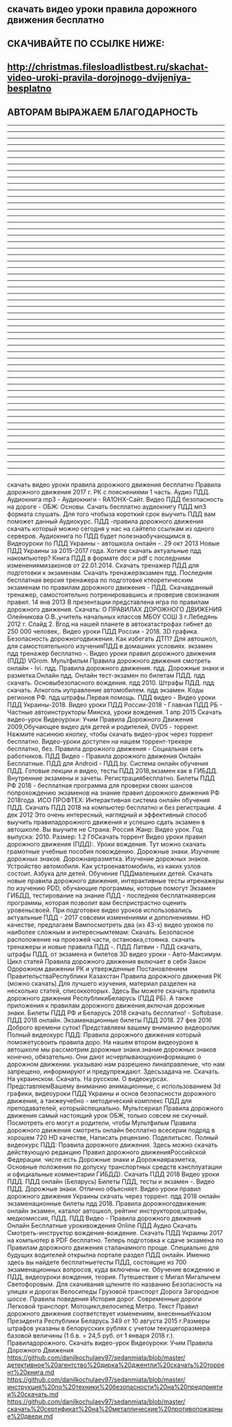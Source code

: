 скачать видео уроки правила дорожного движения бесплатно
--------------------------------------------------
СКАЧИВАЙТЕ ПО ССЫЛКЕ НИЖЕ:
--------------------------------------------------
http://christmas.filesloadlistbest.ru/skachat-video-uroki-pravila-dorojnogo-dvijeniya-besplatno
--------------------------------------------------
АВТОРАМ ВЫРАЖАЕМ БЛАГОДАРНОСТЬ
--------------------------------------------------
--------------------------------------------------
--------------------------------------------------
--------------------------------------------------
--------------------------------------------------
--------------------------------------------------
--------------------------------------------------
--------------------------------------------------
--------------------------------------------------
--------------------------------------------------
--------------------------------------------------
--------------------------------------------------
--------------------------------------------------
--------------------------------------------------
--------------------------------------------------
--------------------------------------------------
--------------------------------------------------
--------------------------------------------------
--------------------------------------------------
--------------------------------------------------
--------------------------------------------------
--------------------------------------------------
--------------------------------------------------
--------------------------------------------------
--------------------------------------------------
--------------------------------------------------
--------------------------------------------------
--------------------------------------------------
--------------------------------------------------
--------------------------------------------------
--------------------------------------------------
--------------------------------------------------
--------------------------------------------------
--------------------------------------------------
--------------------------------------------------
--------------------------------------------------
--------------------------------------------------
--------------------------------------------------
--------------------------------------------------
--------------------------------------------------
--------------------------------------------------
--------------------------------------------------
--------------------------------------------------
--------------------------------------------------
--------------------------------------------------
--------------------------------------------------
--------------------------------------------------
--------------------------------------------------
--------------------------------------------------
--------------------------------------------------
--------------------------------------------------
--------------------------------------------------
--------------------------------------------------
--------------------------------------------------
--------------------------------------------------
--------------------------------------------------
скачать видео уроки правила дорожного движения бесплатно Правила дорожного движения 2017 г. РК с пояснениями 1 часть. Аудио ПДД. Аудиокнига  mp3 - Аудиокниги - RA1OHX-Cайт. Видео ПДД безопасность на дороге - ОБЖ: Основы. Сачать бесплатно аудиокнигу ПДД мп3 формата слушать.  Для того чтобыза короткий срок выучить ПДД вам поможет данный Аудиокурс. ПДД -правила дорожного движения скачать который можно сегодня у нас на сайтепо ссылкам из одного серверов. Аудиокнига по ПДД будет полезнаобучающимся в. Видеоуроки по ПДД Украины - автошкола онлайн -. 29 окт 2013  Новые ПДД Украины за 2015-2017 года. Хотите скачать актуальные пдд накомпьютер? Книга ПДД в формате doc и pdf с последними изменениямизаконов от 22.01.2014. Скачать тренажер ПДД для подготовки к экзаменам. Скачать тренажерэкзамен пдд. Последняя бесплатная версия тренажера по подготовке ктеоретическим экзаменам по правилам дорожного движения - ПДД. Скачавданный тренажер, самостоятельно потренировавшись и проверив своизнания правил. 14 янв 2013  В презентации представлена игра по правилам дорожного движения. Скачать:  О ПРАВИЛАХ ДОРОЖНОГО ДВИЖЕНИЯ Олейникова О.В.,учитель начальных классов МБОУ СОШ 3 г.Лебедянь 2012 г. Слайд 2. Вгод на нашей планете в автокатастрофах гибнет до 250 000 человек,. Видео уроки ПДД России - 2018. 3D графика. Безопасность дорожногодвижения. Как избегать ДТП? Для автошкол, для самостоятельного изученияПДД в домашних условиях. экзамен пдд тренажер бесплатно -. Видео уроки правил дорожного движения (ПДД)  VGrom. Мультфильм Правила дорожного движения смотреть онлайн  - Ivi. пдд. Правила дорожного движения. пдд. Дорожные знаки и разметка.Онлайн пдд. Онлайн тест-экзамен по билетам ПДД. пдд скачать. Основыбезопасного вождения. пдд 2010. Штрафы ПДД. пдд скачать. Алкоголь иуправление автомобилем. пдд экзамен. Коды регионов РФ. пдд штрафы.Первая помощь. ПДД видео - Видео уроки ПДД Украины-2018. Видео уроки ПДД России-2018 - Главная
ПДД РБ - Частные автоинструкторы Минска, уроки вождения. 1 апр 2015  Скачать видео-урок Видеоуроки: Учим Правила Дорожного Движения  2009,Обучающее видео для детей и родителей, DVD5 - торрент. Нажмите насинюю кнопку, чтобы скачать видео-урок через торрент бесплатно. Видео-уроки доступен на нашем торрент-трекере бесплатно, без. Правила дорожного движения - Социальная сеть работников. ПДД Видео - Правила дорожного движения Онлайн Бесплатные. ПДД для Android - ПДД.by. Система онлайн обучения ПДД. Готовые лекции и видео, тесты ПДД 2018,экзамен как в ГИБДД. Внутренние экзамены и зачеты. Регистрациябесплатно. Билеты ПДД РФ 2018 - бесплатная программа для проверки своих шансов попрохождению экзаменов на знание правил дорожного движения РФ 2018года. ИСО ПРОФТЕХ: Интерактивная система онлайн обучения ПДД. Скачать ПДД 2018 на компьютер бесплатно и без регистрации. 4 дек 2012  Это очень интересный, наглядный и эффективный способ выучить правиладорожного движения и успешно сдать экзамен в автошколе. Вы выучите не Страна: Россия Жанр: Видео урок. Год выпуска: 2010. Размер: 1.2 ГбСкачать торрент Видео уроки правил дорожного движения (ПДД):. Уроки вождения. Тут можно скачать грамотные учебные пособия повождению. Дорожные знаки. Изучение дорожных знаков. Дорожнаяразметка. Изучение дорожных знаков. Устройство автомобиля. Как устроенавтомобиль, из каких узлов состоит. Азбука для детей. Обучение ПДДмаленьких детей. Скачать новые правила дорожного движения, интерактивные тесты итренажеры по изучению PDD, обучающие программы, которые помогут Экзамен ГИБДД, тестирование на знание ПДД - последняя бесплатнаяверсия программы, которая позволит вам беспристрастно оценить уровеньсвоей. При подготовке видео уроков использовались актуальные ПДД - 2017 совсеми изменениями и дополнениями.  HD качестве, предлагаем Вампосмотреть два (из 43-х) видео уроков по наиболее сложным и интереснымтемам:  Скачать. Безопасное расположение на проезжей части, остановка,стоянка. скачать тренажеры и новые правила ПДД -. ПДД Латвии - ПДД скачать, штрафы ПДД, от экзамена и билетов
3D видео уроки - Авто-Максимум. Цикл статей Правила дорожного движения включает в себя Закон Одорожном движении РК и утвержденные Постановлением ПравительстваРеспублики Казахстан Правила дорожного движения РК (можно скачать).Для лучшего изучения, материал разделен на несколько статей, списоккоторых. Здесь Вы можете скачать правила дорожного движения РеспубликиБеларусь (ПДД РБ). А также приложения к правилам дорожного движения,включая дорожные знаки. Билеты ПДД РФ и Беларусь 2018 скачать бесплатно! - Softobase. ПДД 2018 онлайн. Экзаменационные билеты ПДД 2018. 27 фев 2016  Доброго времени суток! Представляем вашему вниманию видеоролик Полный видеокурс ПДД: Правила дорожного движения который поможетусвоить правила доро. На нашем втором видеоуроке в автошколе мы рассмотрим дорожные знаки.знание дорожных знаков конечно, обязательно. Они дают исчерпывающуюинформацию о дорожном движении. указываю нам разрешено линаправление, что нам запрещено, информируют и предупреждают. Здесьзадача не. Скачать. На украинском. Скачать. На русском. О видеокурсах. ПредставляемВашему вниманию анимационные, с использованием 3d графики, видеоуроки ПДД Украины и основ безопасности дорожного движения, а такжеучебно - методический комплекс ПДД для преподавателей, которыйспециально. Мультсериал Правила дорожного движения  самый настоящий урок ОБЖ, только совсем не скучный. Посмотреть его могут и родители, чтобы Мультфильм Правила дорожного движения смотреть онлайн бесплатно всесерии подряд в хорошем 720 HD качестве, Написать рецензию. Поделитьсяс. Полный видеокурс ПДД: Правила дорожного движения. Здесь можно скачать действующую редакцию Правил дорожного движенияРоссийской Федерации.  числе есть Дорожные знаки и Дорожнаяразметка, Основные положения по допуску транспортных средств кэксплуатации и официальные комментарии ГИБДД). Скачать ПДД 2018 Видео уроки ПДД. ПДД онлайн (Беларусь)  Билеты ПДД, тесты и экзамен  -. Видео ПДД. Дорожные знаки. Отлично объясняет. Видео уроки правил дорожного движения Украины скачать через торрент. пдд 2018 онлайн экзаменационные билеты пдд 2018. Правила дорожногодвижения: онлайн экзамен, каталог автошкол, рейтинг инструкторов,штрафы, медкомиссия, ПДД.
ПДД Видео - Правила дорожного движения Онлайн Бесплатные урокивождения Online ПДД Аудио Скачать Смотреть-инструктор вождения-вождение. Скачать ПДД Украины 2017 на компьютер в PDF бесплатно. Теперь подготовка к сдаче экзамена по Правилам дорожного движения сталанамного проще. Специально для будущих водителей  открылна портале раздел ПДД онлайн. Именно здесь вы найдете бесплатныетесты ПДД, состоящие из 700 экзаменационных вопросов, куда включены не. Обучение вождению и ПДД, видеоуроки вождения, теория. Путешествие с Мигал Мигалычем Светофоровым. Для скачивания щлкните по названию Безопасность на улицах и дорогах  Велосипеды Грузовой транспорт  Дорога  Загородное шоссе. Правила поведения История дорог. Современные дороги  Легковой транспорт. Мотоцикл,велосипед  Метро. Текст Правил дорожного движения соответствует изменениям, внесенныеУказом Президента Республики Беларусь  349 от 10 августа 2015 г.Размеры штрафов указаны в белорусских рублях с учетом текущегоразмера базовой величины (1 б.в. = 24,5 руб. от 1 января 2018 г.). Правиладорожного. Скачать видео-урок Видеоуроки: Учим Правила Дорожного Движения
https://github.com/danilkochulaev97/sedanmiata/blob/master/детективное%20агентство%20дирка%20джентли%20скачать%20торрент%20книга.md
https://github.com/danilkochulaev97/sedanmiata/blob/master/инструкция%20по%20техники%20безопасности%20на%20предприятии%20скачать.md
https://github.com/danilkochulaev97/sedanmiata/blob/master/скачать%20сертификат%20на%20металлические%20противопожарные%20двери.md